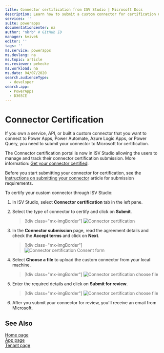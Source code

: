 ```yaml
---
title: Connector certification from ISV Studio | Microsoft Docs
description: Learn how to submit a custom connector for certification using ISV Studio.
services: ''
suite: powerapps
documentationcenter: na
author: "nkrb" # GitHub ID
manager: kvivek
editor: ''
tags: ''
ms.service: powerapps
ms.devlang: na
ms.topic: article
ms.reviewer: pehecke
ms.workload: na
ms.date: 04/07/2020
search.audienceType: 
  - developer
search.app: 
  - PowerApps
  - D365CE
---
```


# Connector Certification

If you own a service, API, or built a custom connector that you want to connect to Power Apps, Power Automate, Azure Logic Apps, or Power Query, you need to submit your connector to Microsoft for certification. 

The Connector certification portal is now in ISV Studio allowing the users to manage and track their connector certification submission. More information: [Get your connector certified](https://docs.microsoft.com/connectors/custom-connectors/submit-certification).

Before you start submitting your connector for certification, see the [Instructions on submitting your connector](https://docs.microsoft.com/connectors/custom-connectors/certification-submission) article for submission requirements.

To certify your custom connector through ISV Studio:

1. In ISV Studio, select **Connector certification** tab in the left pane.
2. Select the type of connector to certify and click on **Submit**.

   > [!div class="mx-imgBorder"]
   > ![Connector certification](media/connector-certification-submit.png)

3. In the **Connector submission** page, read the agreement details and check the **Accept terms** and click on **Next**.

   > [!div class="mx-imgBorder"]
   > ![Connector certification Consent form](media/connector-certification-consent-form.png)

4. Select **Choose a file** to upload the custom connector from your local machine. 

   > [!div class="mx-imgBorder"]
   > ![Connector certification choose file](media/connector-certification-choose-file.png)

5. Enter the required details and click on **Submit for review**. 
   
   > [!div class="mx-imgBorder"]
   > ![Connector certification choose file](media/connector-certification-submit-for-review.png)

6. After you submit your connector for review, you'll receive an email from Microsoft.

## See Also

[Home page](isv-app-management-homepage.md)<br/>
[App page](isv-app-management-apppage.md)<br/>
[Tenant page](isv-app-management-tenantpage.md)

